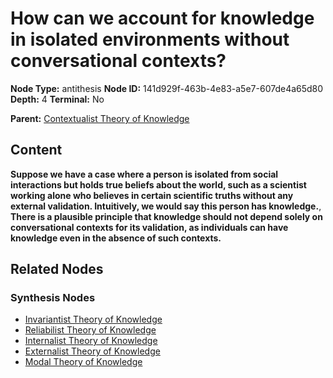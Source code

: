 # How can we account for knowledge in isolated environments without conversational contexts?

**Node Type:** antithesis
**Node ID:** 141d929f-463b-4e83-a5e7-607de4a65d80
**Depth:** 4
**Terminal:** No

**Parent:** [Contextualist Theory of Knowledge](contextualist-theory-of-knowledge-synthesis-6f537de3-036a-4294-b009-149836120d65.md)

## Content

**Suppose we have a case where a person is isolated from social interactions but holds true beliefs about the world, such as a scientist working alone who believes in certain scientific truths without any external validation. Intuitively, we would say this person has knowledge.**, **There is a plausible principle that knowledge should not depend solely on conversational contexts for its validation, as individuals can have knowledge even in the absence of such contexts.**

## Related Nodes

### Synthesis Nodes

- [Invariantist Theory of Knowledge](invariantist-theory-of-knowledge-synthesis-0005a7cc-4597-4d73-8194-bfb1252ab4f2.md)
- [Reliabilist Theory of Knowledge](reliabilist-theory-of-knowledge-synthesis-bdb57608-655c-47b7-818a-88f0025b1f2a.md)
- [Internalist Theory of Knowledge](internalist-theory-of-knowledge-synthesis-6a4beb4b-9567-4691-979b-ea3e7dd031bb.md)
- [Externalist Theory of Knowledge](externalist-theory-of-knowledge-synthesis-99f61ef7-a089-48f4-84d1-b27531f9e79e.md)
- [Modal Theory of Knowledge](modal-theory-of-knowledge-synthesis-b48192ed-a252-4d99-ae5d-2f24253c5373.md)
